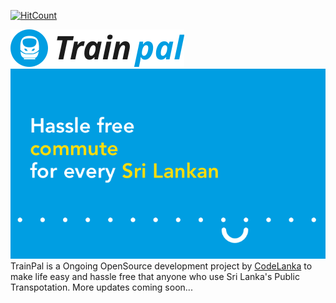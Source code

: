 
[![HitCount](http://hits.dwyl.io/codelanka/https://github.com/CodeLanka/TrainPal-Mobile-App.svg)](http://hits.dwyl.io/codelanka/https://github.com/CodeLanka/TrainPal-Mobile-App)

<img src="/designs/ui/Exports/Jan 19 2019/Group 2@2x.svg">
<img src="designs/ui/Exports/Jan 19 2019/Group 5.png">
TrainPal is a Ongoing OpenSource development project by <a href="https://github.com/CodeLanka">CodeLanka</a> to make life easy and hassle free that anyone who use Sri Lanka's Public Transpotation. 
More updates coming soon...
<br><br>

